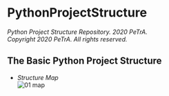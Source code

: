 PythonProjectStructure
===================================================================================================================
_Python Project Structure Repository. 2020 PeTrA._      
_Copyright 2020 PeTrA. All rights reserved._   
## The Basic Python Project Structure   
* _Structure Map_   
![01  map](https://user-images.githubusercontent.com/33143731/97069185-63cf9f80-1609-11eb-9ca9-f191032d855f.png)   



